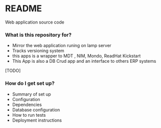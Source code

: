 # README #

Web application source code

### What is this repository for? ###

* Mirror the web application runing on lamp server
* Tracks versioning system
* this apps is a wrapper to MDT , NIM, Mondo, ReadHat Kickstart
* This App is also a DB Crud app and an interface to others ERP systems


[TODO]
### How do I get set up? ###

* Summary of set up
* Configuration
* Dependencies
* Database configuration
* How to run tests
* Deployment instructions

